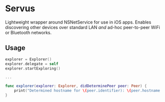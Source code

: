 # Servus
Lightweight wrapper around NSNetService for use in iOS apps.
Enables discovering other devices over standard LAN _and_ ad-hoc peer-to-peer WiFi or Bluetooth networks.

## Usage
```Swift
explorer = Explorer()
explorer.delegate = self
explorer.startExploring()

...

func explorer(explorer: Explorer, didDeterminePeer peer: Peer) {
    print("Determined hostname for \(peer.identifier): \(peer.hostname!)")
}
```
